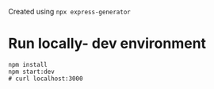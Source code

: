 Created using `npx express-generator`

# Run locally- dev environment
```
npm install
npm start:dev
# curl localhost:3000
```
